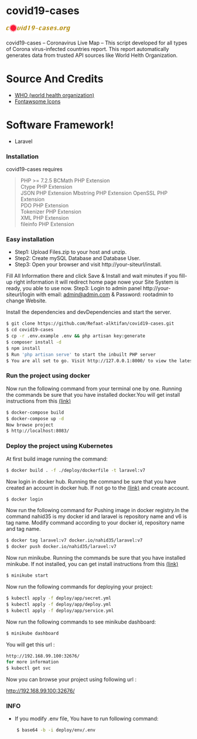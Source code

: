 # covid19-cases

[![N|Solid](https://github.com/Refaat-alktifan/covid19-cases/blob/master/uploads/1589190959.png)](https://covid19-cases.org/products/nsolid)

covid19-cases – Coronavirus Live Map – This script developed for all types of Corona virus-infected countries report. This report automatically generates data from trusted API sources like World Helth Organization.

# Source And Credits

 - [WHO (world health organization)](https://www.who.int//)
 - [Fontawsome Icons](https://fortawesome.github.io/Font-Awesome/)

# Software Framework!

  - Laravel

### Installation

covid19-cases requires
> PHP >= 7.2.5
>BCMath PHP Extension	
>Ctype PHP Extension	
>JSON PHP Extension	
>Mbstring PHP Extension	
>OpenSSL PHP Extension	
>PDO PHP Extension	
>Tokenizer PHP Extension	
>XML PHP Extension	
>fileinfo PHP Extension	

### Easy installation

- Step1: Upload Files.zip to your host and unzip.
- Step2: Create mySQL Database and Database User.
- Step3: Open your browser and visit http://your-siteurl/install.

Fill All Information there and click Save & Install and wait minutes if you fill-up right information it will redirect home page nowe your Site System is ready, you able to use now.
Step3: Login to admin panel http://your-siteurl/login with email: admin@admin.com & Password: rootadmin to change Website.

Install the dependencies and devDependencies and start the server.

```sh
$ git clone https://github.com/Refaat-alktifan/covid19-cases.git
$ cd covid19-cases
$ cp -r .env.example .env && php artisan key:generate
$ composer install -d
$ npm install
$ Run 'php artisan serve' to start the inbuilt PHP server
$ You are all set to go. Visit http://127.0.0.1:8000/ to view the latest Covid19-cases Stats
```

### Run the project using docker

Now run the following command from your terminal one by one. Running the commands be sure that you have installed docker.You will get install instructions from this [(link)](https://docs.docker.com/)

```sh
$ docker-compose build
$ docker-compose up -d
Now browse project
$ http://localhost:8083/
```

### Deploy the project using Kubernetes

At first build image running the command:
```sh
$ docker build . -f ./deploy/dockerfile -t laravel:v7
```
Now login in docker hub. Running the command be sure that you have created an account in docker hub. If not go to the [(link)](https://hub.docker.com/) and create account.

```sh
$ docker login
```

Now run the following command for Pushing image in docker registry.In the command nahid35 is my docker id and laravel is repository name and v6 is tag name. Modify command according to your docker id, repository name and tag name.

```sh
$ docker tag laravel:v7 docker.io/nahid35/laravel:v7
$ docker push docker.io/nahid35/laravel:v7
```

Now run minikube. Running the commands be sure that you have installed minikube. If not installed, you can get install instructions from this [(link)](https://kubernetes.io/docs/tasks/tools/install-minikube/)

```sh
$ minikube start
```
Now run the following commands for deploying your project:
```sh
$ kubectl apply -f deploy/app/secret.yml
$ kubectl apply -f deploy/app/deploy.yml
$ kubectl apply -f deploy/app/service.yml
```

Now run the following commands to see minikube dashboard:

```sh
$ minikube dashboard
```
You will get this url :
```sh
http://192.168.99.100:32676/
for more information
$ kubectl get svc
```

Now you can browse your project using following url :

 http://192.168.99.100:32676/


### INFO
- If you modify .env file, You have to run following command:
```sh
    $ base64 -b -i deploy/env/.env
```

